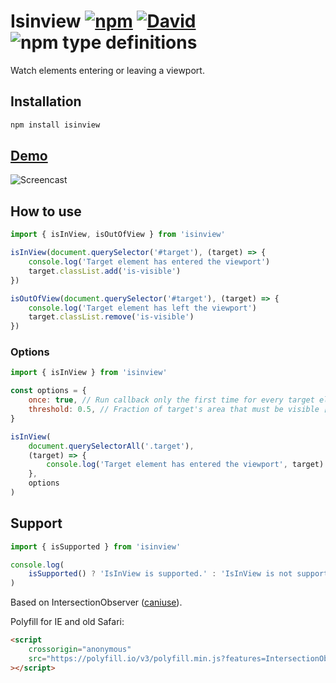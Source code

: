 # Isinview [![npm](https://img.shields.io/npm/v/isinview.svg)](https://www.npmjs.com/package/isinview) [![David](https://img.shields.io/david/onset/isinview.svg)](https://www.npmjs.com/package/isinview?activeTab=dependencies) ![npm type definitions](https://img.shields.io/npm/types/isinview.svg)

Watch elements entering or leaving a viewport.

## Installation

```bash
npm install isinview
```

## [Demo](https://raw.githack.com/manGoweb/isinview/master/demo.html)

![Screencast](https://raw.githubusercontent.com/manGoweb/isinview/HEAD/demo.gif)

## How to use

```javascript
import { isInView, isOutOfView } from 'isinview'

isInView(document.querySelector('#target'), (target) => {
	console.log('Target element has entered the viewport')
	target.classList.add('is-visible')
})

isOutOfView(document.querySelector('#target'), (target) => {
	console.log('Target element has left the viewport')
	target.classList.remove('is-visible')
})
```

### Options

```javascript
import { isInView } from 'isinview'

const options = {
	once: true, // Run callback only the first time for every target element [true, false]
	threshold: 0.5, // Fraction of target's area that must be visible [0 - 1]
}

isInView(
	document.querySelectorAll('.target'),
	(target) => {
		console.log('Target element has entered the viewport', target)
	},
	options
)
```

## Support

```javascript
import { isSupported } from 'isinview'

console.log(
	isSupported() ? 'IsInView is supported.' : 'IsInView is not supported!'
)
```

Based on IntersectionObserver ([caniuse](https://caniuse.com/#feat=intersectionobserver)).

Polyfill for IE and old Safari:

```html
<script
	crossorigin="anonymous"
	src="https://polyfill.io/v3/polyfill.min.js?features=IntersectionObserver"
></script>
```
